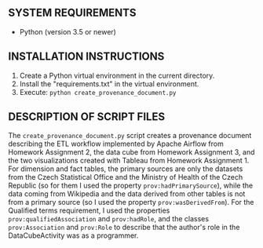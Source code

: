 ## SYSTEM REQUIREMENTS

- Python (version 3.5 or newer)


## INSTALLATION INSTRUCTIONS

1. Create a Python virtual environment in the current directory.
2. Install the "requirements.txt" in the virtual environment.
3. Execute: `python create_provenance_document.py`


## DESCRIPTION OF SCRIPT FILES

The `create_provenance_document.py` script creates a provenance document describing the ETL workflow implemented by Apache Airflow from Homework Assignment 2, the data cube from Homework Assignment 3, and the two visualizations created with Tableau from Homework Assignment 1. For dimension and fact tables, the primary sources are only the datasets from the Czech Statistical Office and the Ministry of Health of the Czech Republic (so for them I used the property `prov:hadPrimarySource`), while the data coming from Wikipedia and the data derived from other tables is not from a primary source (so I used the property `prov:wasDerivedFrom`). For the Qualified terms requirement, I used the properties `prov:qualifiedAssociation` and `prov:hadRole`, and the classes `prov:Association` and `prov:Role` to describe that the author's role in the DataCubeActivity was as a programmer.